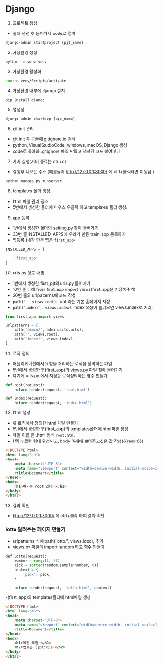 # Django

1. 프로젝트 생성
- 폴더 생성 후 들어가서 code로 열기
```bash
django-admin startproject {pjt_name} .
```

2. 가상환경 생성
```bash
python -m venv venv
```

3. 가상환경 활성화
```bash
source venv/Scripts/activate
```

4. 가상환경 내부에 django 설치
```bash
pip install django
```

5. 앱생성
```bash
django-admin startapp {app_name}
```

6. git init 관리
- git init 후 구글에 gitignore.io 검색
- python, VisualStudioCode, windows, macOS, Django 생성
- code로 돌아와 .gitignore 파일 만들고 생성된 코드 붙여넣기

7. 서버 실행(서버 종료는 ctrl+c)
- 실행후 나오는 주소 (예를들어 http://127.0.0.1:8000/ 에 ctrl+클릭하면 이동됨.)
```bash
python manage.py runserver
```

8. templates 폴더 생성.
- html 파일 관리 장소
- 5번에서 생성한 폴더에 마우스 우클릭 하고 templates 폴더 생성.

9. app 등록
- 1번에서 생성한 폴더의 setting.py 찾아 들어가기
- 33번 줄 INSTALLED_APPS에 우리가 만든 train_app 등록하기
- 앱등록 (내가 만든 앱은 `first_app`)
```python
INSTALLED_APPS = [
    ...
    'first_app'
]
```

10. urls.py 경로 매핑
- 1번에서 생성한 first_pjt의 urls.py 들어가기
- 18번 줄 아래 from first_app import views(first_app을 지정해주기)
- 20번 줄의 urlpatterns에 코드 작성
- `path('', views.root)`: root 라는 기본 홈페이지 지정
- `path('index/', views.index)`: index 요청이 들어오면 views.index로 처리.

```python
from first_app import views

urlpatterns = [
    path('admin/', admin.site.urls),
    path('', views.root),
    path('index/', views.index),
]
```

11. 로직 정의
- 애플리케이션에서 요청을 처리하는 로직을 정의하는 파일
- 5번에서 생성한 앱(first_app)의 views.py 파일 찾아 들어가기
- 여기에 urls.py 에서 지정한 로직정의하는 함수 만들기
```python
def root(request):
    return render(request, 'root.html')

def index(request):
    return render(request, 'index.html')
```

12. html 생성
- 위 로직에서 정의한 html 파일 만들기
- 5번에서 생성한 앱(first_app)의 templates폴더에 html파일 생성
- 파일 이름 은 .html 형식 `root.html`
- ! 탭 누르면 형태 완성되고, body 아래에 보여주고싶은 값 작성({{result}})
```html
<!DOCTYPE html>
<html lang="en">
<head>
    <meta charset="UTF-8">
    <meta name="viewport" content="width=device-width, initial-scale=1.0">
    <title>Document</title>
</head>
<body>
    <h1>여기는 root 입니다</h1>
</body>
</html>
```

13. 결과 확인
- http://127.0.0.1:8000/ 에 ctrl+클릭 하여 결과 확인



### lotto 알려주는 페이지 만들기
- urlpatterns 식에 path('lotto/', views.lotto), 추가
- views.py 파일에 import random 하고 함수 만들기
```python
def lotto(request):
    number = range(1, 46)
    pick = sorted(random.sample(number, 6))
    context = {
        'pick': pick,
    }

    return render(request, 'lotto.html', context)

```
-(first_app)의 templates폴더에 html파일 생성
```html
<!DOCTYPE html>
<html lang="en">
<head>
    <meta charset="UTF-8">
    <meta name="viewport" content="width=device-width, initial-scale=1.0">
    <title>Document</title>
</head>
<body>
    <h1>복권 추첨~</h1>
    <h2>번호는 {{pick}}~</h2>
</body>
</html>
```